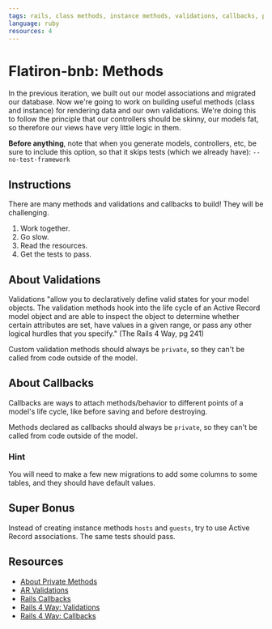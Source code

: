 ```yaml
---
tags: rails, class methods, instance methods, validations, callbacks, private methods, aliases
language: ruby
resources: 4
---
```


# Flatiron-bnb: Methods

In the previous iteration, we built out our model associations and migrated our database. Now we're going to work on building useful methods (class and instance) for rendering data and our own validations. We're doing this to follow the principle that our controllers should be skinny, our models fat, so therefore our views have very little logic in them.

<strong>Before anything</strong>, note that when you generate models, controllers, etc, be sure to include this option, so that it skips tests (which we already have): `--no-test-framework`

## Instructions

There are many methods and validations and callbacks to build! They will be challenging.

1. Work together.
2. Go slow.
3. Read the resources.
4. Get the tests to pass.

## About Validations

Validations "allow you to declaratively define valid states for your model objects. The validation methods hook into the life cycle of an Active Record model object and are able to inspect the object to determine whether certain attributes are set, have values in a given range, or pass any other logical hurdles that you specify." (The Rails 4 Way, pg 241)

Custom validation methods should always be `private`, so they can't be called from code outside of the model.

## About Callbacks

Callbacks are ways to attach methods/behavior to different points of a model's life cycle, like before saving and before destroying.

Methods declared as callbacks should always be `private`, so they can't be called from code outside of the model.

### Hint

You will need to make a few new migrations to add some columns to some tables, and they should have default values.

## Super Bonus

Instead of creating instance methods `hosts` and `guests`, try to use Active Record associations. The same tests should pass.

## Resources
* [About Private Methods](http://stackoverflow.com/a/4293330/2890716)
* [AR Validations](http://guides.rubyonrails.org/active_record_validations.html)
* [Rails Callbacks](http://api.rubyonrails.org/classes/ActiveRecord/Callbacks.html)
* [Rails 4 Way: Validations](http://beta-library.herokuapp.com/books/the-rails-4-way#page=247)
* [Rails 4 Way: Callbacks](http://beta-library.herokuapp.com/books/the-rails-4-way#page=273)
